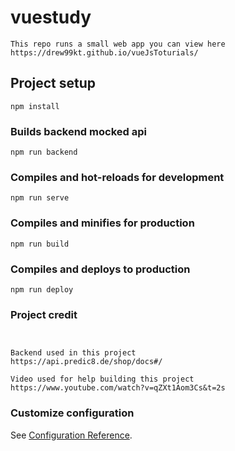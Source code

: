 # vuestudy
```
This repo runs a small web app you can view here
https://drew99kt.github.io/vueJsToturials/

```

## Project setup
```
npm install
```

### Builds backend mocked api
```
npm run backend
```

### Compiles and hot-reloads for development
```
npm run serve 
```

### Compiles and minifies for production
```
npm run build
```

### Compiles and deploys to production
```
npm run deploy
```


### Project credit
```


Backend used in this project
https://api.predic8.de/shop/docs#/

Video used for help building this project
https://www.youtube.com/watch?v=qZXt1Aom3Cs&t=2s
```

### Customize configuration
See [Configuration Reference](https://cli.vuejs.org/config/).


